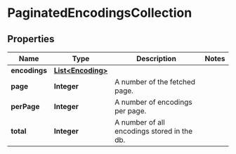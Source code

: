 
# PaginatedEncodingsCollection

## Properties
Name | Type | Description | Notes
------------ | ------------- | ------------- | -------------
**encodings** | [**List&lt;Encoding&gt;**](Encoding.md) |  | 
**page** | **Integer** | A number of the fetched page. | 
**perPage** | **Integer** | A number of encodings per page. | 
**total** | **Integer** | A number of all encodings stored in the db. | 



